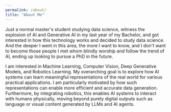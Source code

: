```yaml
---
permalink: /about/
title: "About Me"
---
```


Just a normal master's student studying data science, witness the explosion of AI and Generative AI in my last year of my Bachelor, and got interested in how this technology works and decided to study data science. And the deeper I went in this area, the more I want to know, and I don't want to become those people I met whom blindly worship and follow the trend of AI, ending up looking to pursue a PhD in the future. 

I am interested in Machine Learning, Computer Vision, Deep Generative Models, and Robotics Learning. My overarching goal is to explore how AI systems can learn meaningful representations of the real world for various practical applications. I am particularly motivated by how such representations can enable more efficient and accurate data generation. Furthermore, by integrating robotics, this enables AI systems to interact with humans physically, moving beyond purely digital outputs such as language or visual content generated by LLMs and AI agents.

